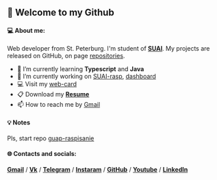 ## 🌌 Welcome to my Github

<!-- ![](assets/background.png) -->

#### 💻 About me:
Web developer from St. Peterburg. I'm student of [**SUAI**](https://suai.edu.ru/). My projects are released on GitHub, on page [repositories](https://github.com/Danzo0l?tab=repositories).

- 🌱 I’m currently learning **Typescript** and **Java**
- 🔭 I’m currently working on [SUAI-rasp](https://danzo0l.github.io/guap-raspisanie/), [dashboard](https://github.com/Danzo0l/dashboard)
- 💻 Visit my [web-card](https://danzo0l.github.io/business-card-website/)
- 📋 Download my **[Resume](assets/Resume.pdf)**
- 📫 How to reach me by [Gmail](mailto:danzo0l.in@gmail.com) 

#### 💡 Notes
Pls, start repo [guap-raspisanie](https://github.com/Danzo0l/guap-raspisanie)

#### 🌐 Contacts and socials: 
**[Gmail](mailto:danzo0l.in@gmail.com)** / 
**[Vk](https://vk.com/dryagin2016)** / 
**[Telegram](https://t.me/danzo0l)** / 
**[Instaram](https://www.instagram.com/danzo0l/)** / 
**[GitHub](https://github.com/Danzo0l/)** /
**[Youtube](https://www.youtube.com/channel/UCGEZzaTs1nZ8jbkqn74ge7Q)** /
**[LinkedIn](https://www.linkedin.com/in/danzo0l/)**

